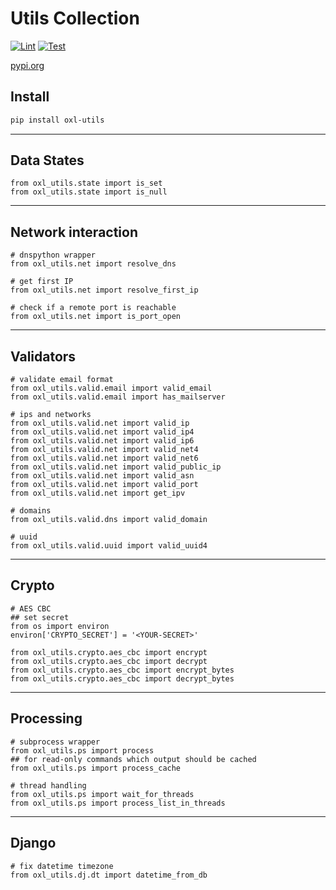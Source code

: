 # Utils Collection

[![Lint](https://github.com/O-X-L/py-utils/actions/workflows/lint.yml/badge.svg)](https://github.com/O-X-L/py-utils/actions/workflows/lint.yml)
[![Test](https://github.com/O-X-L/py-utils/actions/workflows/test.yml/badge.svg)](https://github.com/O-X-L/py-utils/actions/workflows/test.yml)

[pypi.org](https://pypi.org/project/oxl-utils/)

## Install

```bash
pip install oxl-utils
```

----

## Data States

```python3
from oxl_utils.state import is_set
from oxl_utils.state import is_null
```

----

## Network interaction

```python3
# dnspython wrapper
from oxl_utils.net import resolve_dns

# get first IP
from oxl_utils.net import resolve_first_ip

# check if a remote port is reachable
from oxl_utils.net import is_port_open
```

----

## Validators

```python3
# validate email format
from oxl_utils.valid.email import valid_email
from oxl_utils.valid.email import has_mailserver

# ips and networks
from oxl_utils.valid.net import valid_ip
from oxl_utils.valid.net import valid_ip4
from oxl_utils.valid.net import valid_ip6
from oxl_utils.valid.net import valid_net4
from oxl_utils.valid.net import valid_net6
from oxl_utils.valid.net import valid_public_ip
from oxl_utils.valid.net import valid_asn
from oxl_utils.valid.net import valid_port
from oxl_utils.valid.net import get_ipv

# domains
from oxl_utils.valid.dns import valid_domain

# uuid
from oxl_utils.valid.uuid import valid_uuid4
```

----

## Crypto

```python3
# AES CBC
## set secret
from os import environ
environ['CRYPTO_SECRET'] = '<YOUR-SECRET>'

from oxl_utils.crypto.aes_cbc import encrypt
from oxl_utils.crypto.aes_cbc import decrypt
from oxl_utils.crypto.aes_cbc import encrypt_bytes
from oxl_utils.crypto.aes_cbc import decrypt_bytes
```

----

## Processing

```python3
# subprocess wrapper
from oxl_utils.ps import process
## for read-only commands which output should be cached
from oxl_utils.ps import process_cache

# thread handling
from oxl_utils.ps import wait_for_threads
from oxl_utils.ps import process_list_in_threads
```

----

## Django

```python3
# fix datetime timezone
from oxl_utils.dj.dt import datetime_from_db
```
